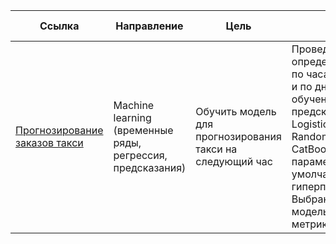 Ссылка | Направление | Цель | Вывод | Используемые библиотеки
------------- |------------- |---------------- | ---------------- | -----------------------
[Прогнозирование заказов такси](https://github.com/AndreiShagin/AndreiShagin_Projects/blob/main/RU/ML_Taxi_orders_predict/Taxi_orders_predict_ML.ipynb) | Machine learning (временные ряды, регрессия, предсказания) | Обучить модель для прогнозирования такси на следующий час | Проведен анализ для определения трендов по часам в течении дня и по дням. Проведено обучение и предсказание gоделей LogisticRegression , RandomForestRegressor, CatBoostRegressor с параметрами по умолчанию и наборов гиперпараметров. Выбрана лучшая модель по результатам метрики RMSE.  | `Pandas`, `NumPy`, `Sklearn`, `CatBoostRegressor`, `GridSearchCV`, `LogisticRegression`, `Matplotlib`, `Seaborn`, `RandomForestRegressor`, `TimeSeriesSplit`
